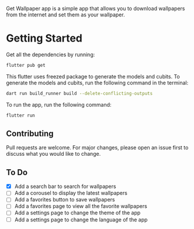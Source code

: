 Get Wallpaper app is a simple app that allows you to download wallpapers from the internet and set them as your wallpaper.

# Getting Started
Get all the dependencies by running:
```bash
flutter pub get
```
This flutter uses freezed package to generate the models and cubits. To generate the models and cubits, run the following command in the terminal:
```bash
dart run build_runner build --delete-conflicting-outputs
```
To run the app, run the following command:
```bash
flutter run
```

## Contributing
Pull requests are welcome. For major changes, please open an issue first to discuss what you would like to change.

## To Do
- [x] Add a search bar to search for wallpapers
- [ ] Add a corousel to display the latest wallpapers
- [ ] Add a favorites button to save wallpapers
- [ ] Add a favorites page to view all the favorite wallpapers
- [ ] Add a settings page to change the theme of the app
- [ ] Add a settings page to change the language of the app
